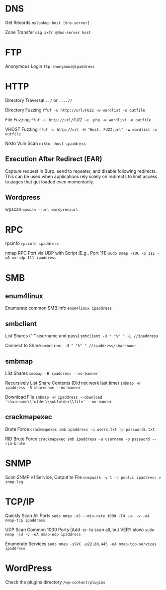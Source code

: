 # DNS

Get Records
`nslookup host [dns-server]`

Zone Transfer
`dig axfr @dns-server host`

# FTP

Anonymous Login
`ftp anonymous@ipaddress`

# HTTP

Directory Traversal
`../` or `....//`

Directory Fuzzing
`ffuf -u http://url/FUZZ -w wordlist -o outfile`

File Fuzzing
`ffuf -u http://url/FUZZ -e .php -w wordlist -o outfile`

VHOST Fuzzing
`ffuf -u http://url -H "Host: FUZZ.url" -w wordlist -o outfile`

Nikto Vuln Scan
`nikto -host ipaddress`

## Execution After Redirect (EAR)

Capture request in Burp, send to repeater, and disable following redirects. This can be used when applications rely solely on redirects to limit access to pages that get loaded even momentarily.

## Wordpress

wpscan
`wpscan --url wordpressurl`

# RPC

rpcinfo
`rpcinfo ipaddress`

nmap RPC Port via UDP with Script (E.g., Port 111)
`sudo nmap -sUC -p 111 -oA nm-udp-111 ipaddress`

# SMB

## enum4linux

Enumerate common SMB info
`enum4linux ipaddress`

## smbclient

List Shares (" " username and pass)
`smbclient -U " "%" " -L //ipaddress`

Connect to Share
`smbclient -U " "%" " //ipaddress/sharename`

## smbmap

List Shares
`smbmap -H ipaddress --no-banner`

Recursively List Share Contents (Did not work last time)
`smbmap -H ipaddress -R sharename --no-banner`

Download File
`smbmap -H ipaddress --download 'sharename\\folder\\subfolder\\file' --no-banner`

## crackmapexec

Brute Force
`crackmapexec smb ipaddress -u users.txt -p passwords.txt`

RID Brute Force
`crackmapexec smb ipaddress -u username -p password --rid-brute`

# SNMP

Scan SNMP v1 Service, Output to File
`snmpwalk -v 1 -c public ipaddress > snmp.log`

# TCP/IP

Quickly Scan All Ports
`sudo nmap -sS --min-rate 1000 -T4 -p- -v -oA nmap-tcp ipaddress`

UDP Scan Common 1000 Ports (Add -p- to scan all, but VERY slow)
`sudo nmap -sU -v -oA nmap-udp ipaddress`

Enumerate Services
`sudo nmap -sSVC -p22,80,445 -oA nmap-tcp-services ipaddress`

# WordPress

Check the plugins directory
`/wp-content/plugins`
